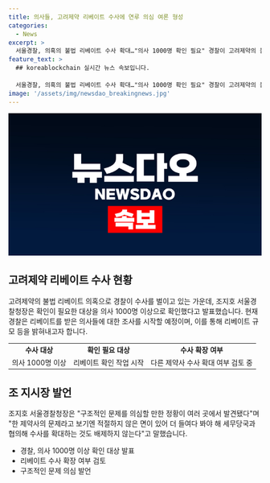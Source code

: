 ```yaml
---
title: 의사들, 고려제약 리베이트 수사에 연루 의심 여론 형성
categories:
  - News
excerpt: >
  서울경찰, 의혹의 불법 리베이트 수사 확대…"의사 1000명 확인 필요" 경찰이 고려제약의 불법 리베이트 의혹을 조사 중인 가운데, 의사들이 현금이나 금품을 제공받은 것으로 확인돼 1000명 이상의 의사에 대한 확인 작업을 시작했다. 경찰은 구조적인 문제 정황을 발견했고, 다른 제약사로의 수사 확대도 열어놓고 있으며, 세무당국과 협의하여 수사를 확대할 수도 있다고 밝혔다. 고려제약 관계자 8명과 의사 14명을 이미 입건했으며, 리베이트 규모 등을 수사 중이다.
feature_text: >
  ## koreablockchain 실시간 뉴스 속보입니다.

  서울경찰, 의혹의 불법 리베이트 수사 확대…"의사 1000명 확인 필요" 경찰이 고려제약의 불법 리베이트 의혹을 조사 중인 가운데, 의사들이 현금이나 금품을 제공받은 것으로 확인돼 1000명 이상의 의사에 대한 확인 작업을 시작했다. 경찰은 구조적인 문제 정황을 발견했고, 다른 제약사로의 수사 확대도 열어놓고 있으며, 세무당국과 협의하여 수사를 확대할 수도 있다고 밝혔다. 고려제약 관계자 8명과 의사 14명을 이미 입건했으며, 리베이트 규모 등을 수사 중이다.
image: '/assets/img/newsdao_breakingnews.jpg'
---
```


<p><img src="/assets/img/newsdao_breakingnews.jpg" alt="koreablockchain 속보" /></p>

<h2 data-ke-size="size26">고려제약 리베이트 수사 현황</h2>

<p data-ke-size="size16">고려제약의 불법 리베이트 의혹으로 경찰이 수사를 벌이고 있는 가운데, 조지호 서울경찰청장은 확인이 필요한 대상을 의사 1000명 이상으로 확인했다고 발표했습니다. 현재 경찰은 리베이트를 받은 의사들에 대한 조사를 시작할 예정이며, 이를 통해 리베이트 규모 등을 밝혀내고자 합니다.</p>

<table>
    <tr>
        <td style="text-align: center; height: 17px;"><b>수사 대상</b></td>
        <td style="text-align: center; height: 17px;"><b>확인 필요 대상</b></td>
        <td style="text-align: center; height: 17px;"><b>수사 확장 여부</b></td>
    </tr>
    <tr>
        <td style="text-align: center; height: 17px;">의사 1000명 이상</td>
        <td style="text-align: center; height: 17px;">리베이트 확인 작업 시작</td>
        <td style="text-align: center; height: 17px;">다른 제약사 수사 확대 여부 검토 중</td>
    </tr>
</table>

<h2 data-ke-size="size26">조 지시장 발언</h2>

<p data-ke-size="size16">조지호 서울경찰청장은 "구조적인 문제를 의심할 만한 정황이 여러 곳에서 발견됐다"며 "한 제약사의 문제라고 보기엔 적절하지 않은 면이 있어 더 들여다 봐야 해 세무당국과 협의해 수사를 확대하는 것도 배제하지 않는다"고 말했습니다.</p>

<ul>
  <li>경찰, 의사 1000명 이상 확인 대상 발표</li>
  <li>리베이트 수사 확장 여부 검토</li>
  <li>구조적인 문제 의심 발언</li>
</ul>

